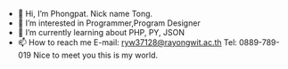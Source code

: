 - 👋 Hi, I’m Phongpat. Nick name Tong.
- 👀 I’m interested in Programmer,Program Designer
- 🌱 I’m currently learning about PHP, PY, JSON 
- 📫 How to reach me E-mail: ryw37128@rayongwit.ac.th Tel: 0889-789-019 
Nice to meet you this is my world. 


